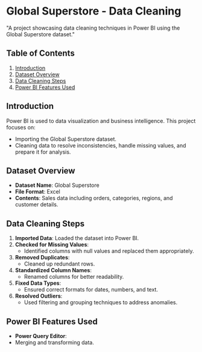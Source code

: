  # Global Superstore - Data Cleaning


"A project showcasing data cleaning techniques in Power BI using the Global Superstore dataset."

## Table of Contents
1. [Introduction](#introduction)
2. [Dataset Overview](#dataset-overview)
3. [Data Cleaning Steps](#data-cleaning-steps)
4. [Power BI Features Used](#power-bi-features-used)


## Introduction
Power BI is used to  data visualization and business intelligence. This project focuses on:
- Importing the Global Superstore dataset.
- Cleaning data to resolve inconsistencies, handle missing values, and prepare it for analysis.

## Dataset Overview
- **Dataset Name**: Global Superstore
- **File Format**: Excel
- **Contents**: Sales data including orders, categories, regions, and customer details.

## Data Cleaning Steps
1. **Imported Data**: Loaded the dataset into Power BI.
2. **Checked for Missing Values**:
   - Identified columns with null values and replaced them appropriately.
3. **Removed Duplicates**:
   - Cleaned up redundant rows.
4. **Standardized Column Names**:
   - Renamed columns for better readability.
5. **Fixed Data Types**:
   - Ensured correct formats for dates, numbers, and text.
6. **Resolved Outliers**:
   - Used filtering and grouping techniques to address anomalies.

 ## Power BI Features Used
- **Power Query Editor**:
- Merging and transforming data.
